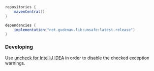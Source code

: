 ```groovy
repositories {
    mavenCentral()
}

dependencies {
    implementation("net.gudenau.lib:unsafe:latest.release")
}
```

### Developing
Use [uncheck for IntelliJ IDEA](https://github.com/auoeke/uncheck#using-the-intellij-plugin) in order to disable the checked exception warnings.
